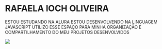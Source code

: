 # RAFAELA lOCH OLIVEIRA
ESTOU ESTUDANDO NA ALURA
ESTOU DESENVOLVENDO NA LINGUAGEM JAVASCRIPT
UTILIZO ESSE ESPAÇO PARA MINHA ORGANIZAÇÃO E COMPARTILHAMENTO DO MEU PROJETOS DESENVOLVIDOS

![](https://itadakimasuanimes.wordpress.com/2019/06/11/comentando-o-volume-176-ajin-12)

